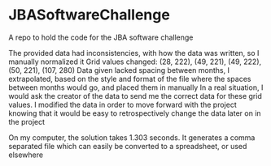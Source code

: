 # JBASoftwareChallenge
A repo to hold the code for the JBA software challenge

The provided data had inconsistencies, with how the data was written, so I manually normalized it
Grid values changed: (28, 222), (49, 221), (49, 222), (50, 221), (107, 280)
Data given lacked spacing between months, I extrapolated, based on the style and format of the file where the spaces between months would go, and placed them in manually
In a real situation, I would ask the creator of the data to send me the correct data for these grid values. I modified the data in order to move forward with the project knowing that it would be easy to retrospectively change the data later on in the project

On my computer, the solution takes 1.303 seconds.
It generates a comma separated file which can easily be converted to a spreadsheet, or used elsewhere
